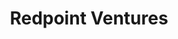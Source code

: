 ---
layout: firm_page
title: "Redpoint Ventures"
id: "redpoint.com"
permalink: "/redpointventuresredpoint.com/"
website: "https://www.redpoint.com"
offices: "Menlo Park (United States), New York (United States), San Francisco (United States)"
investment_stages: "Seed, Series A, Series B, Series C, Series D"
portfolio_companies: ""
portfolio_link: "https://www.redpoint.com/companies/"
investment_markets: "AI, Consumer, Infrastructure, Fintech"
founded_year: "1999"
description: "Redpoint partners with visionary entrepreneurs to create new markets and redefine existing ones. We invest in startups across seed, early & growth phases."
linkedin: "https://www.linkedin.com/company/redpointventures/"
twitter: ""
instagram: "https://www.instagram.com/redpoint/"
team_page: "https://www.redpoint.com/our-people/"
investor_type: "Venture Capital"
crunchbase: ""
pitchbook: ""

# SEO Optimization
meta_title: "Redpoint Ventures - VC Firm - projectstartups.com"
meta_description: "Redpoint Ventures, Redpoint partners with visionary entrepreneurs to create new markets and redefine existing ones. We invest in startups across seed, early & growth pha..."
meta_keywords: "Redpoint Ventures, AI, Consumer, Infrastructure, Fintech, VC firm, venture capital, startup investor, projectstartups.com"
canonical_url: "https://vc.projectstartups.com/redpointventuresredpoint.com/"
---